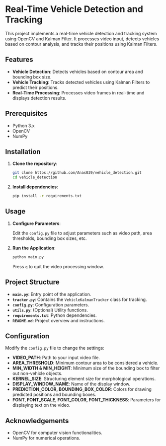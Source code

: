 # Real-Time Vehicle Detection and Tracking

This project implements a real-time vehicle detection and tracking system using OpenCV and Kalman Filter. It processes video input, detects vehicles based on contour analysis, and tracks their positions using Kalman Filters.

## Features

- **Vehicle Detection**: Detects vehicles based on contour area and bounding box size.
- **Vehicle Tracking**: Tracks detected vehicles using Kalman Filters to predict their positions.
- **Real-Time Processing**: Processes video frames in real-time and displays detection results.

## Prerequisites

- Python 3.x
- OpenCV
- NumPy

## Installation

1. **Clone the repository**:

    ```bash
    git clone https://github.com/Anas039/vehicle_detection.git
    cd vehicle_detection
    ```

2. **Install dependencies**:

    ```bash
    pip install -r requirements.txt
    ```

## Usage

1. **Configure Parameters**:

    Edit the `config.py` file to adjust parameters such as video path, area thresholds, bounding box sizes, etc.

2. **Run the Application**:

    ```bash
    python main.py
    ```

    Press `q` to quit the video processing window.

## Project Structure


- **`main.py`**: Entry point of the application.
- **`tracker.py`**: Contains the `VehicleKalmanTracker` class for tracking.
- **`config.py`**: Configuration parameters.
- **`utils.py`**: (Optional) Utility functions.
- **`requirements.txt`**: Python dependencies.
- **`README.md`**: Project overview and instructions.

## Configuration

Modify the `config.py` file to change the settings:

- **VIDEO_PATH**: Path to your input video file.
- **AREA_THRESHOLD**: Minimum contour area to be considered a vehicle.
- **MIN_WIDTH & MIN_HEIGHT**: Minimum size of the bounding box to filter out non-vehicle objects.
- **KERNEL_SIZE**: Structuring element size for morphological operations.
- **DISPLAY_WINDOW_NAME**: Name of the display window.
- **PREDICTION_COLOR, BOUNDING_BOX_COLOR**: Colors for drawing predicted positions and bounding boxes.
- **FONT, FONT_SCALE, FONT_COLOR, FONT_THICKNESS**: Parameters for displaying text on the video.


## Acknowledgements

- OpenCV for computer vision functionalities.
- NumPy for numerical operations.


